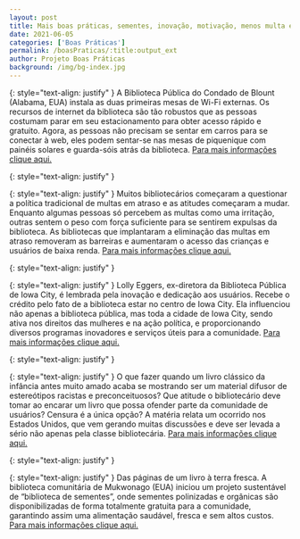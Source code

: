 ```yaml
---
layout: post
title: Mais boas práticas, sementes, inovação, motivação, menos multa é o foco das reportagens de hoje!
date: 2021-06-05
categories: ['Boas Práticas']
permalink: /boasPraticas/:title:output_ext
author: Projeto Boas Práticas
background: /img/bg-index.jpg
---
```

{: style="text-align: justify" }
A Biblioteca Pública do Condado de Blount (Alabama, EUA) instala as duas primeiras mesas de Wi-Fi externas. Os recursos de internet da biblioteca são tão robustos que as pessoas costumam parar em seu estacionamento para obter acesso rápido e gratuito. Agora, as pessoas não precisam se sentar em carros para se conectar à web, eles podem sentar-se nas mesas de piquenique com painéis solares e guarda-sóis atrás da biblioteca.
[Para mais informações clique aqui.](https://www.thedailytimes.com/news/blount-county-public-library-installs-first-two-outdoor-wi-fi-tables-plans-for-more/article_5bcc4d43-0f44-5c8a-96a9-1dcd5f7a6914.html)

{: style="text-align: justify" }


{: style="text-align: justify" }
Muitos bibliotecários começaram a questionar a política tradicional de multas em atraso e as atitudes começaram a mudar. Enquanto algumas pessoas só percebem as multas como uma irritação, outras sentem o peso com força suficiente para se sentirem expulsas da biblioteca. As bibliotecas que implantaram a eliminação das multas em atraso removeram as barreiras e aumentaram o acesso das crianças e usuários de baixa renda.
[Para mais informações clique aqui.](https://www.theatlantic.com/notes/2020/12/why-some-libraries-are-ending-fines/617253/)

{: style="text-align: justify" }


{: style="text-align: justify" }
Lolly Eggers, ex-diretora da Biblioteca Pública de Iowa City, é lembrada pela inovação e dedicação aos usuários. Recebe o crédito pelo fato de a biblioteca estar no centro de Iowa City. Ela influenciou não apenas a biblioteca pública, mas toda a cidade de Iowa City, sendo ativa nos direitos das mulheres e na ação política, e proporcionando diversos programas inovadores e serviços úteis para a comunidade.
[Para mais informações clique aqui.](https://www.thegazette.com/subject/news/iowa-city-public-library-director-lolly-eggers-remembered-for-innovation-dedication-to-patrons-20210301)

{: style="text-align: justify" }


{: style="text-align: justify" }
O que fazer quando um livro clássico da infância antes muito amado acaba se mostrando ser um material difusor de estereótipos racistas e preconceituosos? Que atitude o bibliotecário deve tomar ao encarar um livro que possa ofender parte da comunidade de usuários? Censura é a única opção? A matéria relata um ocorrido nos Estados Unidos, que vem gerando muitas discussões e deve ser levada a sério não apenas pela classe bibliotecária.
[Para mais informações clique aqui.](https://edition.cnn.com/2021/03/03/us/offensive-childrens-books-librarians-wellness-trnd/index.html)

{: style="text-align: justify" }


{: style="text-align: justify" }
Das páginas de um livro à terra fresca. A biblioteca comunitária de Mukwonago (EUA) iniciou um projeto sustentável de “biblioteca de sementes”, onde sementes polinizadas e orgânicas são disponibilizadas de forma totalmente gratuita para a comunidade, garantindo assim uma alimentação saudável, fresca e sem altos custos.
[Para mais informações clique aqui.](https://www.mukwonagolibrary.org/mcl-seed-library/)
